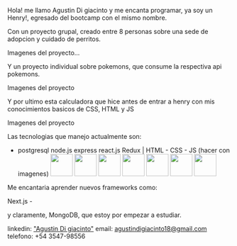 Hola! me llamo Agustin Di giacinto y me encanta programar, ya soy un Henry!, egresado del bootcamp con el mismo nombre.

Con un proyecto grupal, creado entre 8 personas sobre una sede de adopcion y cuidado de perritos.

Imagenes del proyecto...

Y un proyecto individual sobre pokemons, que consume la respectiva api pokemons.

Imagenes del proyecto

Y por ultimo esta calculadora que hice antes de entrar a henry con mis conocimientos basicos de CSS, HTML y JS

Imagenes del proyecto

Las tecnologias que manejo actualmente son:

* postgresql node.js express react.js Redux | HTML - CSS - JS (hacer con imagenes)
<img src="https://user-images.githubusercontent.com/88413954/181563106-8723d0bb-4ed4-4477-aff8-c8ac4779ab52.png" width="50px"></img>
<img src="https://user-images.githubusercontent.com/88413954/181578673-f162e122-8dd7-4a9b-9995-d00ccd299a7a.png" width="50px"></img>
<img src="https://user-images.githubusercontent.com/88413954/181578917-80c4954d-4aeb-40db-96ce-c55e6834eed0.png" width="50px"></img>
<img src="https://cdn.icon-icons.com/icons2/2415/PNG/512/redux_original_logo_icon_146365.png" width="50px"></img>
<img src="https://user-images.githubusercontent.com/88413954/181580067-5c492b0d-a77e-4136-93e4-cbff1551fe64.png" width="50px"></img>
<img src="https://user-images.githubusercontent.com/88413954/181580133-907ccb9a-b27c-407b-8e06-a3c736547d7f.png" width="50px"></img>
<img src="https://cdn.icon-icons.com/icons2/2415/PNG/512/express_original_logo_icon_146527.png" width="50px"></img>



Me encantaria aprender nuevos frameworks como:

Next.js - 

y claramente, MongoDB, que estoy por empezar a estudiar.

linkedin: <a href='https://www.linkedin.com/in/agustin-digiacinto/'>"Agustin Di giacinto"</a>
email: agustindigiacinto18@gmail.com
telefono: +54 3547-98556  
 
